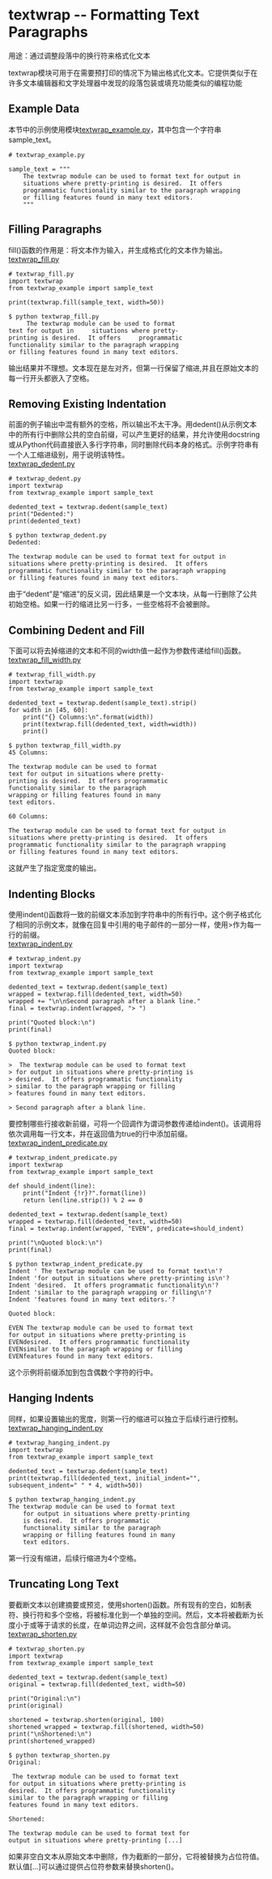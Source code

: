 # textwrap -- Formatting Text Paragraphs
用途：通过调整段落中的换行符来格式化文本

textwrap模块可用于在需要预打印的情况下为输出格式化文本。它提供类似于在许多文本编辑器和文字处理器中发现的段落包装或填充功能类似的编程功能

## Example Data
本节中的示例使用模块[textwrap_example.py](https://github.com/chenyang929/python3_module_of_the_week_zh/blob/master/chapter01/textwrap_src/textwrap_example.py)，其中包含一个字符串sample_text。
<pre><code># textwrap_example.py

sample_text = """
    The textwrap module can be used to format text for output in
    situations where pretty-printing is desired.  It offers
    programmatic functionality similar to the paragraph wrapping
    or filling features found in many text editors.
    """</code></pre>
## Filling Paragraphs
fill()函数的作用是：将文本作为输入，并生成格式化的文本作为输出。<br>
[textwrap_fill.py](https://github.com/chenyang929/python3_module_of_the_week_zh/blob/master/chapter01/textwrap_src/textwrap_fill.py)
<pre><code># textwrap_fill.py
import textwrap
from textwrap_example import sample_text

print(textwrap.fill(sample_text, width=50))</code></pre>
<pre><code>$ python textwrap_fill.py
     The textwrap module can be used to format
text for output in     situations where pretty-
printing is desired.  It offers     programmatic
functionality similar to the paragraph wrapping
or filling features found in many text editors.</code></pre>
输出结果并不理想。文本现在是左对齐，但第一行保留了缩进,并且在原始文本的每一行开头都嵌入了空格。
## Removing Existing Indentation
前面的例子输出中混有额外的空格，所以输出不太干净。用dedent()从示例文本中的所有行中删除公共的空白前缀，可以产生更好的结果，并允许使用docstring或从Python代码直接嵌入多行字符串，同时删除代码本身的格式。示例字符串有一个人工缩进级别，用于说明该特性。<br>
[textwrap_dedent.py](https://github.com/chenyang929/python3_module_of_the_week_zh/blob/master/chapter01/textwrap_src/textwrap_dedent.py)
<pre><code># textwrap_dedent.py
import textwrap
from textwrap_example import sample_text

dedented_text = textwrap.dedent(sample_text)
print("Dedented:")
print(dedented_text)</code></pre>
<pre><code>$ python textwrap_dedent.py
Dedented:

The textwrap module can be used to format text for output in
situations where pretty-printing is desired.  It offers
programmatic functionality similar to the paragraph wrapping
or filling features found in many text editors.</code></pre>
由于“dedent”是“缩进”的反义词，因此结果是一个文本块，从每一行删除了公共初始空格。如果一行的缩进比另一行多，一些空格将不会被删除。
## Combining Dedent and Fill
下面可以将去掉缩进的文本和不同的width值一起作为参数传递给fill()函数。<br>
[textwrap_fill_width.py](https://github.com/chenyang929/python3_module_of_the_week_zh/blob/master/chapter01/textwrap_src/textwrap_fill_width.py)
<pre><code># textwrap_fill_width.py
import textwrap
from textwrap_example import sample_text

dedented_text = textwrap.dedent(sample_text).strip()
for width in [45, 60]:
    print("{} Columns:\n".format(width))
    print(textwrap.fill(dedented_text, width=width))
    print()</code></pre>
<pre><code>$ python textwrap_fill_width.py
45 Columns:

The textwrap module can be used to format
text for output in situations where pretty-
printing is desired.  It offers programmatic
functionality similar to the paragraph
wrapping or filling features found in many
text editors.

60 Columns:

The textwrap module can be used to format text for output in
situations where pretty-printing is desired.  It offers
programmatic functionality similar to the paragraph wrapping
or filling features found in many text editors.</code></pre>
这就产生了指定宽度的输出。
## Indenting Blocks
使用indent()函数将一致的前缀文本添加到字符串中的所有行中。这个例子格式化了相同的示例文本，就像在回复中引用的电子邮件的一部分一样，使用>作为每一行的前缀。<br>
[textwrap_indent.py](https://github.com/chenyang929/python3_module_of_the_week_zh/blob/master/chapter01/textwrap_src/textwrap_indent.py)
<pre><code># textwrap_indent.py
import textwrap
from textwrap_example import sample_text

dedented_text = textwrap.dedent(sample_text)
wrapped = textwrap.fill(dedented_text, width=50)
wrapped += "\n\nSecond paragraph after a blank line."
final = textwrap.indent(wrapped, "> ")

print("Quoted block:\n")
print(final)</code></pre>
<pre><code>$ python textwrap_indent.py
Quoted block:

>  The textwrap module can be used to format text
> for output in situations where pretty-printing is
> desired.  It offers programmatic functionality
> similar to the paragraph wrapping or filling
> features found in many text editors.

> Second paragraph after a blank line.</code></pre>
要控制哪些行接收新前缀，可将一个回调作为谓词参数传递给indent()。该调用将依次调用每一行文本，并在返回值为true的行中添加前缀。<br>
[textwrap_indent_predicate.py](https://github.com/chenyang929/python3_module_of_the_week_zh/blob/master/chapter01/textwrap_src/textwrap_indent_predicate.py)
<pre><code># textwrap_indent_predicate.py
import textwrap
from textwrap_example import sample_text

def should_indent(line):
    print("Indent {!r}?".format(line))
    return len(line.strip()) % 2 == 0

dedented_text = textwrap.dedent(sample_text)
wrapped = textwrap.fill(dedented_text, width=50)
final = textwrap.indent(wrapped, "EVEN", predicate=should_indent)

print("\nQuoted block:\n")
print(final)</code></pre>
<pre><code>$ python textwrap_indent_predicate.py
Indent ' The textwrap module can be used to format text\n'?
Indent 'for output in situations where pretty-printing is\n'?
Indent 'desired.  It offers programmatic functionality\n'?
Indent 'similar to the paragraph wrapping or filling\n'?
Indent 'features found in many text editors.'?

Quoted block:

EVEN The textwrap module can be used to format text
for output in situations where pretty-printing is
EVENdesired.  It offers programmatic functionality
EVENsimilar to the paragraph wrapping or filling
EVENfeatures found in many text editors.</code></pre>
这个示例将前缀添加到包含偶数个字符的行中。
## Hanging Indents
同样，如果设置输出的宽度，则第一行的缩进可以独立于后续行进行控制。<br>
[textwrap_hanging_indent.py](https://github.com/chenyang929/python3_module_of_the_week_zh/blob/master/chapter01/textwrap_src/textwrap_hanging_indent.py)
<pre><code># textwrap_hanging_indent.py
import textwrap
from textwrap_example import sample_text

dedented_text = textwrap.dedent(sample_text)
print(textwrap.fill(dedented_text, initial_indent="", subsequent_indent=" " * 4, width=50))</code></pre>
<pre><code>$ python textwrap_hanging_indent.py
The textwrap module can be used to format text
    for output in situations where pretty-printing
    is desired.  It offers programmatic
    functionality similar to the paragraph
    wrapping or filling features found in many
    text editors.</code></pre>
第一行没有缩进，后续行缩进为4个空格。
## Truncating Long Text
要截断文本以创建摘要或预览，使用shorten()函数。所有现有的空白，如制表符、换行符和多个空格，将被标准化到一个单独的空间。然后，文本将被截断为长度小于或等于请求的长度，在单词边界之间，这样就不会包含部分单词。<br>
[textwrap_shorten.py](https://github.com/chenyang929/python3_module_of_the_week_zh/blob/master/chapter01/textwrap_src/textwrap_shorten.py)
<pre><code># textwrap_shorten.py
import textwrap
from textwrap_example import sample_text

dedented_text = textwrap.dedent(sample_text)
original = textwrap.fill(dedented_text, width=50)

print("Original:\n")
print(original)

shortened = textwrap.shorten(original, 100)
shortened_wrapped = textwrap.fill(shortened, width=50)
print("\nShortened:\n")
print(shortened_wrapped)</code></pre>
<pre><code>$ python textwrap_shorten.py
Original:

 The textwrap module can be used to format text
for output in situations where pretty-printing is
desired.  It offers programmatic functionality
similar to the paragraph wrapping or filling
features found in many text editors.

Shortened:

The textwrap module can be used to format text for
output in situations where pretty-printing [...]</code></pre>
如果非空白文本从原始文本中删除，作为截断的一部分，它将被替换为占位符值。默认值[…]可以通过提供占位符参数来替换shorten()。













